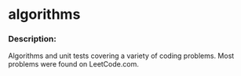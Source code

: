 # algorithms

### Description:
Algorithms and unit tests covering a variety of coding problems.  Most problems were found on LeetCode.com.
